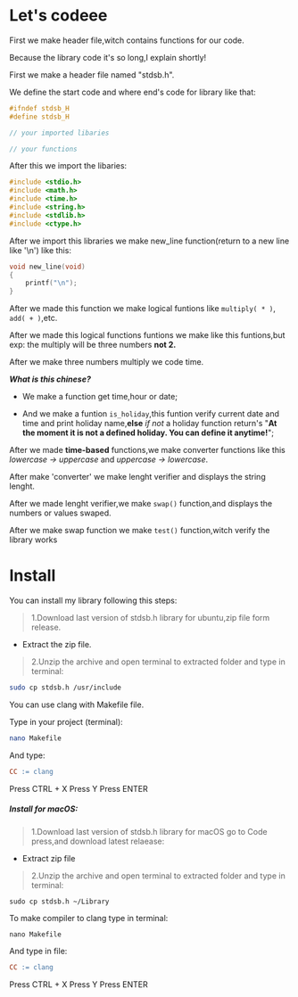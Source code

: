 # Let's codeee

First we make header file,witch contains functions for our code.

Because the library code it's so long,I explain shortly!

First we make a header file named "stdsb.h".

We define the start code and where end's code for library like that:

```h
#ifndef stdsb_H
#define stdsb_H

// your imported libaries

// your functions
```

After this we import the libaries:

```h
#include <stdio.h>
#include <math.h>
#include <time.h>
#include <string.h>
#include <stdlib.h>
#include <ctype.h>
```

After we import this libraries we make new_line function(return to a new line like '\n') like this:

```h
void new_line(void)
{
    printf("\n");
}
```

After we made this function we make logical funtions like  `multiply( * )`, `add( + )`,etc.

After we made this logical functions funtions we make like this funtions,but exp: the multiply will be three numbers **not 2.**

After we make three numbers multiply we code time.

***What is this chinese?***

* We make a function get time,hour or date;

* And we make a funtion `is_holiday`,this funtion verify current date and time and print holiday name,**else** _if not_ a holiday function return's "**At the moment it is not a defined holiday. You can define it anytime!**";

After we made **time-based** functions,we make converter functions like this _lowercase -> uppercase_ and _uppercase -> lowercase_.

After make 'converter' we make lenght verifier and displays the string lenght.

After we made lenght verifier,we make `swap()` function,and displays the numbers or values swaped.

After we make swap function we make `test()` function,witch verify the library works

# Install

You can install my library following this steps:

> 1.Download last version of stdsb.h library for ubuntu,zip file form release.

* Extract the zip file.

> 2.Unzip the archive and open terminal to extracted folder and type in terminal:


```bash
sudo cp stdsb.h /usr/include
```

You can use clang with Makefile file.

Type in your project (terminal):

```bash
nano Makefile
```

And type:

``` Makefile
CC := clang
```

Press CTRL + X
Press Y
Press ENTER

##### Install for macOS:

> 1.Download last version of stdsb.h library for macOS go to Code press,and download latest relaease:

* Extract zip file

> 2.Unzip the archive and open terminal to extracted folder and type in terminal:

```
sudo cp stdsb.h ~/Library
```

To make compiler to clang type in terminal:

```
nano Makefile
```

And type in file:

```Makefile
CC := clang
```

Press CTRL + X
Press Y
Press ENTER